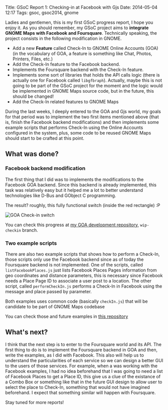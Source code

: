 Title: GSoC Report 1: Checking-in at Facebook with Gjs
Date: 2014-05-04 12:17
Tags: gsoc, gsoc2014, gnome

Ladies and gentlemen, this is my first GSoC progress report, I hope you enjoy it. As you should remember, my GSoC project aims to **integrate GNOME Maps with Facebook and Foursquare**. Technically speaking, the project consists in the following modification in GNOME.

- Add a new **Feature** called Check-In to GNOME Online Accounts (GOA) (in the vocabulary of GOA, a feature is something like Chat, Photos, Printers, Files, etc.)
- Add the Check-In feature to the Facebook backend.
- Implements the Foursquare backend with the Check-In feature.
- Implements some sort of libraries that holds the API calls logic (there is actually one for Facebook called `libgfbraph`). Actually, maybe this is not going to be part of the GSoC project for the moment and the logic would be implemented in GNOME Maps source code, but in the future, this should be changed!
- Add the Check-In related features to GNOME Maps

During the last weeks, I deeply entered to the GOA and Gjs world, my goals for that period was to implement the two first items mentioned above (that is, finish the Facebook backend modifications) and then implements some example scripts that performs Check-In using the Online Accounts configured in the system, plus, some code to be reused GNOME Maps should start to be crafted at this point.

## What was done?

### Facebook backend modification

The first thing that I did was to implements the modifications to the Facebook GOA backend. Since this backend is already implemented, this task was relatively easy but it helped me a lot to better understand technologies like D-Bus and GObject C programming.

The result? roughly, this fully functional switch (inside the red rectangle) :P

![GOA Check-in switch]({filename}/images/goa-check-in.png)

You can check this progress at [my GOA development repository](https://github.com/eagleoneraptor/gnome-online-accounts), `wip-checkin` branch.

### Two example scripts

There are also two example scripts that shows how to perform a Check-In, those scripts only use the Facebook backend since as of today the Foursquare backend is not implemented. One of the scripts, called `listFacebookPlaces.js` just lists Facebook Places Pages information from geo coordinates and distance parameters, this is necessary since Facebook needs a Place Page ID to associate a user post to a location. The other script, called `performCheckIn.js` performs a Check-In in Facebook using the message and place passed by parameter.

Both examples uses common code (basically `checkIn.js`) that will be candidate to be part of GNOME Maps codebase

You can check those and future examples in [this repository](https://github.com/eagleoneraptor/goa-checkin-examples)

## What's next?

I think that the next step is to enter to the Foursquare world and its API. The first thing to do is to implement the Foursquare backend in GOA and then, write the examples, as I did with Facebook. This also will help us to understand the particularities of each service so we can design a better GUI to the users of those services. For example, when a was working with the Facebook examples, I had no idea beforehand that I was going to need a list of Facebook Places to get a Place ID, this give us a clue of the existance of a Combo Box or something like that in the future GUI design to allow user to select the place to Check-In, something that would not have imagined beforehand. I expect that something similar will happen with Foursquare.

Stay tuned for more reports!
